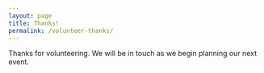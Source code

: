 ```yaml
---
layout: page
title: Thanks!
permalink: /volunteer-thanks/
---
```


Thanks for volunteering. We will be in touch as we begin planning our next event.
